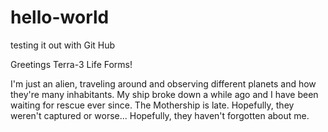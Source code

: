 # hello-world
testing it out with Git Hub

Greetings Terra-3 Life Forms!

I'm just an alien, traveling around and observing different planets and how they're many inhabitants. My ship broke down a while ago and I have been waiting for rescue ever since. The Mothership is late. Hopefully, they weren't captured or worse... Hopefully, they haven't forgotten about me. 
